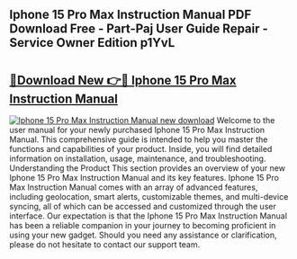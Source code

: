 ## Iphone 15 Pro Max Instruction Manual PDF Download Free - Part-Paj User Guide Repair - Service Owner Edition p1YvL

# <h2><a href="http://bc28991.oget.top/?id=Iphone+15+Pro+Max+Instruction+Manual">🔗Download New 👉🔴 Iphone 15 Pro Max Instruction Manual</a></h2>

[![Iphone 15 Pro Max Instruction Manual new download](https://i.imgur.com/5g1atiW.png)](http://bc28991.oget.top/?id=Iphone+15+Pro+Max+Instruction+Manual)
Welcome to the user manual for your newly purchased Iphone 15 Pro Max Instruction Manual. This comprehensive guide is intended to help you master the functions and capabilities of your product. Inside, you will find detailed information on installation, usage, maintenance, and troubleshooting. Understanding the Product This section provides an overview of your new Iphone 15 Pro Max Instruction Manual and its key features. Iphone 15 Pro Max Instruction Manual comes with an array of advanced features, including geolocation, smart alerts, customizable themes, and multi-device syncing, all of which can be accessed and customized through the user interface. Our expectation is that the Iphone 15 Pro Max Instruction Manual has been a reliable companion in your journey to becoming proficient in using your new gadget. Should you need any assistance or clarification, please do not hesitate to contact our support team.
